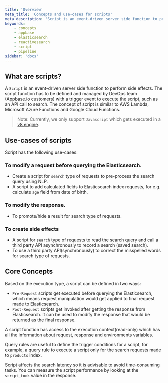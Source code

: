 ```yaml
---
title: 'Overview'
meta_title: 'Concepts and use-cases for scripts'
meta_description: 'Script is an event-driven server side function to perform side effects.'
keywords:
    - concepts
    - appbase
    - elasticsearch
    - reactivesearch
    - script
    - pipeline
sidebar: 'docs'
---
```


## What are scripts?
A `Script` is an event-driven server side function to perform side effects. The script function has to be defined and managed by DevOps team (Appbase.io customers) with a trigger event to execute the script, such as an API call to search. The concept of script is similar to AWS Lambda, Microsoft Azure Functions and Google Cloud Functions.

> Note: Currently, we only support `Javascript` which gets executed in a [v8 engine](https://v8.dev/).

## Use-cases of scripts
Script has the following use-cases:

### To modify a request before querying the Elasticsearch.
- Create a script for `search` type of requests to pre-process the search query using NLP.
- A script to add calculated fields to Elasticsearch index requests, for e.g. calculate `age` field from date of birth.

### To modify the response. 
- To promote/hide a result for search type of requests.

### To create side effects
- A script for `search` type of requests to read the search query and call a third party API asynchronously to record a search (saved search).
- To use a third party API(synchronously) to correct the misspelled words for search type of requests.

## Core Concepts
Based on the execution type, a script can be defined in two ways:
- `Pre-Request` scripts get executed before querying the Elasticsearch, which means request manipulation would get applied to final request made to Elasticsearch.
- `Post-Request` scripts get invoked after getting the response from Elasticsearch. It can be used to modify the response that would be returned as the final response.

A script function has access to the execution context(read-only) which has all the information about request, response and environments variables.

Query rules are useful to define the trigger conditions for a script, for example, a query rule to execute a script only for the search requests made to `products` index.

Script affects the search latency so it is advisable to avoid time-consuming tasks. You can measure the script performance by looking at the `script_took` value in the response.